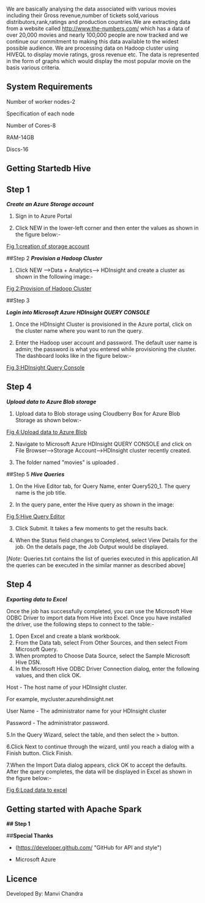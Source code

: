 
We are basically analysing the  data associated with various movies including their Gross revenue,number of tickets sold,various distributors,rank,ratings and production countries.We are extracting data from a website called http://www.the-numbers.com/ which has a data of over 20,000 movies and nearly 100,000 people are now tracked and we continue our commitment to making this data available to the widest possible audience.
We are processing data on Hadoop cluster using HIVEQL to display movie ratings, gross revenue etc.
The data is represented in the form of graphs which would display the most popular movie on the basis various criteria.

## **System Requirements**
Number of worker nodes-2

Specification of each node

Number of Cores-8

RAM-14GB

Discs-16

## **Getting Startedb Hive**
## Step 1
**_Create an Azure Storage account_**

1. Sign in to Azure Portal

2. Click NEW in the lower-left corner and then enter the values as shown in the figure below:- 
 
 [Fig 1:creation of storage account](http://github.com/manvichandra/520movies/tree/master/images/storage.jpg)
    

##Step 2
**_Provision a Hadoop Cluster_**

1. Click NEW -->Data + Analytics--> HDInsight and create a cluster as shown in the following image:-

 [Fig 2:Provision of Hadoop Cluster](http://github.com/manvichandra/520movies/tree/master/images/cluster.jpg)

     
                        
##Step 3

**_Login into Microsoft Azure HDInsight QUERY CONSOLE_**

1. Once the HDInsight Cluster is provisioned in the Azure portal, click on the cluster name where you want to run the query.

2. Enter the Hadoop user account and password. The default user name is admin; the password is what you entered while provisioning the cluster. The dashboard looks like  in the figure below:-

 [Fig 3:HDInsight Query Console](http://github.com/manvichandra/520movies/tree/master/images/console.jpg)

## Step 4 
**_Upload data to Azure Blob storage_**

1. Upload data to Blob storage using Cloudberry Box for Azure Blob Storage as shown below:-

 [Fig 4:Upload data to Azure Blob](http://github.com/manvichandra/520movies/tree/master/images/BLobStorage.jpg)


2. Navigate to Microsoft Azure HDInsight QUERY CONSOLE and click on 
   File Browser-->Storage Account-->HDInsight cluster recently created.
   
3. The folder named "movies" is uploaded .

##Step 5
_**Hive Queries**_

1. On the Hive Editor tab, for Query Name, enter Query520_1. The query name is the job title. 

2. In the query pane, enter the Hive query as shown in the image:

 [ Fig 5:Hive Query Editor](http://github.com/manvichandra/520movies/tree/master/images/queryeditor.jpg)


3. Click Submit. It takes a few moments to get the results back.

4. When the Status field changes to Completed, select View Details for the job. On the details page, the Job Output would be displayed.

[_Note:_ Queries.txt contains the list of queries executed in this application.All the queries can be executed in the similar manner as described above]

## Step 4
**_Exporting data to Excel_**

Once the job has successfully completed, you can use the Microsoft Hive ODBC Driver to import data from Hive into Excel. Once you have installed the driver, use the following steps to connect to the table:-

1. Open Excel and create a blank workbook.
2. From the Data tab, select From Other Sources, and then select From Microsoft Query.
3. When prompted to Choose Data Source, select the Sample Microsoft Hive DSN.
4. In the Microsoft Hive ODBC Driver Connection dialog, enter the following values, and then click OK.

Host - The host name of your HDInsight cluster.

For example, mycluster.azurehdinsight.net

User Name - The administrator name for your HDInsight cluster

Password - The administrator password.

5.In the Query Wizard, select the  table, and then select the > button.

6.Click Next to continue through the wizard, until you reach a dialog with a Finish button. Click Finish.

7.When the Import Data dialog appears, click OK to accept the defaults. After the query completes, the data will be displayed in Excel as shown in the figure below:-


 [Fig 6:Load data to excel](http://github.com/manvichandra/520movies/tree/master/images/excel.jpg)
## **Getting started with Apache Spark**
 
**## Step 1**
 
 


   
##**Special Thanks**
- (https://developer.github.com/  "GitHub for  API and style")

- Microsoft Azure

## **Licence**

Developed By:  Manvi Chandra
